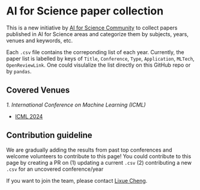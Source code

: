 # AI for Science paper collection

This is a new initiative by [AI for Science Community](https://ai4sciencecommunity.github.io/) to collect papers published in AI for Science areas and categorize them by subjects, years, venues and keywords, etc. 

Each `.csv` file contains the correponding list of each year. Currently, the paper list is labelled by keys of `Title`, `Conference`, `Type`, `Application`, `MLTech`, `OpenReviewLink`. One could visulalize the list directly on this GitHub repo or by `pandas`. 

## Covered Venues
*1. International Conference on Machine Learning (ICML)*
- [ICML 2024](icml_2024.csv)

## Contribution guideline
We are gradually adding the results from past top conferences and welcome volunteers to contribute to this page!
You could contribute to this page by creating a PR on (1) updating a current `.csv` (2) contributing a new `.csv` for an uncovered conference/year

If you want to join the team, please contact <a href="mailto:sherrylixuecheng@google.com">Lixue Cheng</a>.
